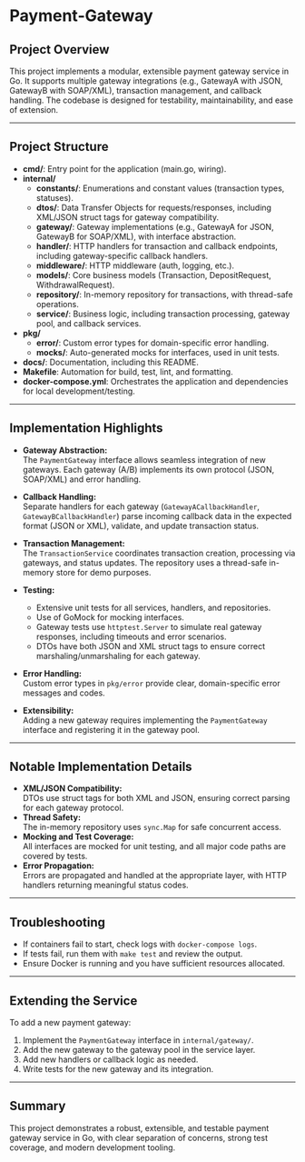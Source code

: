 # Payment-Gateway

## Project Overview

This project implements a modular, extensible payment gateway service in Go. It supports multiple gateway integrations (e.g., GatewayA with JSON, GatewayB with SOAP/XML), transaction management, and callback handling. The codebase is designed for testability, maintainability, and ease of extension.

---

## Project Structure

- **cmd/**: Entry point for the application (main.go, wiring).
- **internal/**
  - **constants/**: Enumerations and constant values (transaction types, statuses).
  - **dtos/**: Data Transfer Objects for requests/responses, including XML/JSON struct tags for gateway compatibility.
  - **gateway/**: Gateway implementations (e.g., GatewayA for JSON, GatewayB for SOAP/XML), with interface abstraction.
  - **handler/**: HTTP handlers for transaction and callback endpoints, including gateway-specific callback handlers.
  - **middleware/**: HTTP middleware (auth, logging, etc.).
  - **models/**: Core business models (Transaction, DepositRequest, WithdrawalRequest).
  - **repository/**: In-memory repository for transactions, with thread-safe operations.
  - **service/**: Business logic, including transaction processing, gateway pool, and callback services.
- **pkg/**
  - **error/**: Custom error types for domain-specific error handling.
  - **mocks/**: Auto-generated mocks for interfaces, used in unit tests.
- **docs/**: Documentation, including this README.
- **Makefile**: Automation for build, test, lint, and formatting.
- **docker-compose.yml**: Orchestrates the application and dependencies for local development/testing.

---

## Implementation Highlights

- **Gateway Abstraction:**  
  The `PaymentGateway` interface allows seamless integration of new gateways. Each gateway (A/B) implements its own protocol (JSON, SOAP/XML) and error handling.

- **Callback Handling:**  
  Separate handlers for each gateway (`GatewayACallbackHandler`, `GatewayBCallbackHandler`) parse incoming callback data in the expected format (JSON or XML), validate, and update transaction status.

- **Transaction Management:**  
  The `TransactionService` coordinates transaction creation, processing via gateways, and status updates. The repository uses a thread-safe in-memory store for demo purposes.

- **Testing:**  
  - Extensive unit tests for all services, handlers, and repositories.
  - Use of GoMock for mocking interfaces.
  - Gateway tests use `httptest.Server` to simulate real gateway responses, including timeouts and error scenarios.
  - DTOs have both JSON and XML struct tags to ensure correct marshaling/unmarshaling for each gateway.

- **Error Handling:**  
  Custom error types in `pkg/error` provide clear, domain-specific error messages and codes.

- **Extensibility:**  
  Adding a new gateway requires implementing the `PaymentGateway` interface and registering it in the gateway pool.

---

## Notable Implementation Details

- **XML/JSON Compatibility:**  
  DTOs use struct tags for both XML and JSON, ensuring correct parsing for each gateway protocol.
- **Thread Safety:**  
  The in-memory repository uses `sync.Map` for safe concurrent access.
- **Mocking and Test Coverage:**  
  All interfaces are mocked for unit testing, and all major code paths are covered by tests.
- **Error Propagation:**  
  Errors are propagated and handled at the appropriate layer, with HTTP handlers returning meaningful status codes.

---

## Troubleshooting

- If containers fail to start, check logs with `docker-compose logs`.
- If tests fail, run them with `make test` and review the output.
- Ensure Docker is running and you have sufficient resources allocated.

---

## Extending the Service

To add a new payment gateway:
1. Implement the `PaymentGateway` interface in `internal/gateway/`.
2. Add the new gateway to the gateway pool in the service layer.
3. Add new handlers or callback logic as needed.
4. Write tests for the new gateway and its integration.

---

## Summary

This project demonstrates a robust, extensible, and testable payment gateway service in Go, with clear separation of concerns, strong test coverage, and modern development tooling.
